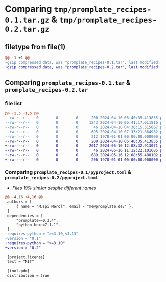# Comparing `tmp/promplate_recipes-0.1.tar.gz` & `tmp/promplate_recipes-0.2.tar.gz`

## filetype from file(1)

```diff
@@ -1 +1 @@
-gzip compressed data, was "promplate_recipes-0.1.tar", last modified: Wed Apr 10 07:33:21 2024, max compression
+gzip compressed data, was "promplate_recipes-0.2.tar", last modified: Thu May 16 12:08:55 2024, max compression
```

## Comparing `promplate_recipes-0.1.tar` & `promplate_recipes-0.2.tar`

### file list

```diff
@@ -1,5 +1,5 @@
--rw-r--r--   0        0        0      200 2024-04-10 06:40:35.413855 promplate_recipes-0.1/promplate_recipes/__init__.py
--rw-r--r--   0        0        0     1243 2024-04-10 06:41:17.011816 promplate_recipes-0.1/promplate_recipes/context.py
--rw-r--r--   0        0        0       46 2024-04-10 04:36:15.315067 promplate_recipes-0.1/promplate_recipes/version.py
--rw-r--r--   0        0        0      695 2024-04-10 07:33:21.864982 promplate_recipes-0.1/pyproject.toml
--rw-r--r--   0        0        0      212 1970-01-01 00:00:00.000000 promplate_recipes-0.1/PKG-INFO
+-rw-r--r--   0        0        0      200 2024-04-10 06:40:35.413855 promplate_recipes-0.2/promplate_recipes/__init__.py
+-rw-r--r--   0        0        0     2017 2024-05-16 12:08:32.913071 promplate_recipes-0.2/promplate_recipes/context.py
+-rw-r--r--   0        0        0       46 2024-05-16 11:12:22.101605 promplate_recipes-0.2/promplate_recipes/version.py
+-rw-r--r--   0        0        0      689 2024-05-16 12:08:55.488102 promplate_recipes-0.2/pyproject.toml
+-rw-r--r--   0        0        0      206 1970-01-01 00:00:00.000000 promplate_recipes-0.2/PKG-INFO
```

### Comparing `promplate_recipes-0.1/pyproject.toml` & `promplate_recipes-0.2/pyproject.toml`

 * *Files 19% similar despite different names*

```diff
@@ -4,16 +4,16 @@
 authors = [
     { name = "Muspi Merol", email = "me@promplate.dev" },
 ]
 dependencies = [
     "promplate~=0.3.4",
     "python-box~=7.1.1",
 ]
-requires-python = ">=3.10,<3.13"
-version = "0.1"
+requires-python = ">=3.10"
+version = "0.2"
 
 [project.license]
 text = "MIT"
 
 [tool.pdm]
 distribution = true
```

